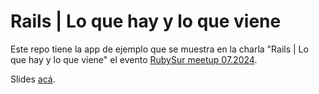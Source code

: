 # Rails | Lo que hay y lo que viene

Este repo tiene la app de ejemplo que se muestra en la charla "Rails | Lo que hay y lo que viene" el evento [RubySur meetup 07.2024](https://x.com/rubyargentina/).

Slides [acá](https://docs.google.com/presentation/d/e/2PACX-1vTwKE4-nnT6pqyNfqe6D1QiMbuOKQqmxJ41H8pGL2xpb_yy5EErjkceNGOefWDWsA1u_uLkQE_mUfaR/pub?start=false&loop=false&delayms=3000).
